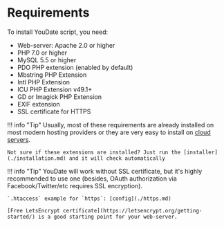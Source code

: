 # Requirements

To install YouDate script, you need:

* Web-server: Apache 2.0 or higher
* PHP 7.0 or higher
* MySQL 5.5 or higher
* PDO PHP extension (enabled by default)
* Mbstring PHP Extension
* Intl PHP Extension
* ICU PHP Extension v49.1+
* GD or Imagick PHP Extension
* EXIF extension
* SSL certificate for HTTPS

!!! info "Tip"
    Usually, most of these requirements are already installed on most modern hosting providers or they are very easy to install on [cloud servers](https://m.do.co/c/fb640e5ae52b).
    
    Not sure if these extensions are installed? Just run the [installer](./installation.md) and it will check automatically
    
!!! info "Tip"
    YouDate will work without SSL certificate, but it's highly recommended to use one (besides, OAuth authorization via Facebook/Twitter/etc requires SSL encryption). 
    
    `.htaccess` example for `https`: [config](./https.md)
    
    [Free LetsEncrypt certificate](https://letsencrypt.org/getting-started/) is a good starting point for your web-server.
